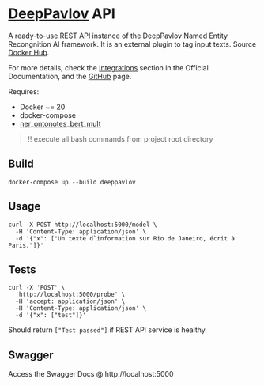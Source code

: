 # [DeepPavlov](http://docs.deeppavlov.ai/en/master/index.html) API

A ready-to-use REST API instance of the DeepPavlov Named Entity Recongnition
AI framework. It is an external plugin to tag input texts.
Source [Docker Hub](https://hub.docker.com/r/deeppavlov/base-cpu).

For more details, check the
[Integrations](http://docs.deeppavlov.ai/en/master/integrations/rest_api.html)
section in the Official Documentation, and the
[GitHub](https://github.com/deepmipt/stand_kubernetes_cluster/tree/master/utils/dp_base)
page.

Requires:
* Docker ~= 20
* docker-compose
* [ner_ontonotes_bert_mult](https://github.com/deepmipt/DeepPavlov/blob/0.17.1/deeppavlov/configs/ner/ner_ontonotes_bert_mult.json)

> :bangbang: execute all bash commands from project root directory

## Build

```shell
docker-compose up --build deeppavlov
```

## Usage

```shell
curl -X POST http://localhost:5000/model \
  -H 'Content-Type: application/json' \
  -d '{"x": ["Un texte d`information sur Rio de Janeiro, écrit à Paris."]}'
```

## Tests

```shell
curl -X 'POST' \
  'http://localhost:5000/probe' \
  -H 'accept: application/json' \
  -H 'Content-Type: application/json' \
  -d '{"x": ["test"]}'
```

Should return `["Test passed"]` if REST API service is healthy.


## Swagger

Access the Swagger Docs @ http://localhost:5000
